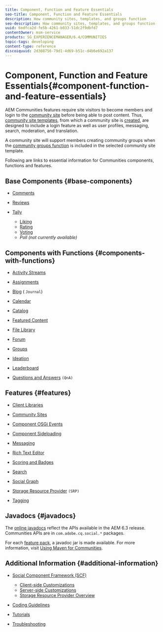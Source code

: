 ```yaml
---
title: Component, Function and Feature Essentials
seo-title: Component, Function and Feature Essentials
description: How community sites, templates, and groups function
seo-description: How community sites, templates, and groups function
uuid: 6edfca2d-fe5b-4261-b033-51dc2f9dbfd7
contentOwner: msm-service
products: SG_EXPERIENCEMANAGER/6.4/COMMUNITIES
topic-tags: developing
content-type: reference
discoiquuid: 2d308756-79d1-4d69-b51c-d4b6e692a137
---
```


# Component, Function and Feature Essentials{#component-function-and-feature-essentials}

AEM Communities features require site visitors to become members and login to the [community site](overview.md#communitiessites) before being able to post content. Thus, [community site templates](sites.md), from which a community site is [created](sites-console.md), are designed to include a login feature as well as user profiles, messaging, search, moderation, and translation.

A community site will support members creating community groups when the [community groups function](functions.md#groups-function) is included in the selected community site template.

Following are links to essential information for Communities components, functions and features.

## Base Components {#base-components}

* [Comments](essentials-comments.md)
* [Reviews](reviews-basics.md)
* [Tally](tally.md)

    * [Liking](essentials-liking.md)
    * [Rating](rating-basics.md)
    * [Voting](essentials-voting.md)
    * *Poll (not currently available)*

## Components with Functions {#components-with-functions}

* [Activity Streams](essentials-activities.md)
* [Assignments](essentials-assignments.md)
* [Blog](blog-developer-basics.md) ( `Journal`)

* [Calendar](calendar-basics-for-developers.md)
* [Catalog](catalog-developer-essentials.md)
* [Featured Content](essentials-featured.md)
* [File Library](essentials-file-library.md)
* [Forum](essentials-forum.md)
* [Groups](essentials-groups.md)
* [Ideation](ideation.md)
* [Leaderboard](leaderboard.md)
* [Questions and Answers](qna-essentials.md) `(QnA)`

## Features {#features}

* [Client Libraries](clientlibs.md)
* [Community Sites](sites-for-developers.md)
* [Component OSGi Events](events.md)
* [Component Sideloading](sideloading.md)
* [Messaging](essentials-messaging.md)
* [Rich Text Editor](rte.md)
* [Scoring and Badges](configure-scoring.md)
* [Search](search-implementation.md)
* [Social Graph](essentials-socialgraph.md)
* [Storage Resource Provider](srp-and-ugc.md) `(SRP)`

* [Tagging](tag.md)

## Javadocs {#javadocs}

The [online javadocs](../../help/sites-developing/reference-materials.md) reflect the APIs available in the AEM 6.3 release.  
Communities APIs are in `com.adobe.cq.social.*` packages.

For each [feature pack](deploy-communities.md#latestfeaturepack), a javadoc jar is made available. For more information, visit [Using Maven for Communities](maven.md#javadocs).

## Additional Information {#additional-information}

* [Social Component Framework (SCF)](scf.md)

    * [Client-side Customizations](client-customize.md)
    * [Server-side Customizations](server-customize.md)
    * [Storage Resource Provider Overview](srp.md)

* [Coding Guidelines](code-guide.md)
* [Tutorials](tutorials.md)
* [Troubleshooting](troubleshooting.md)

